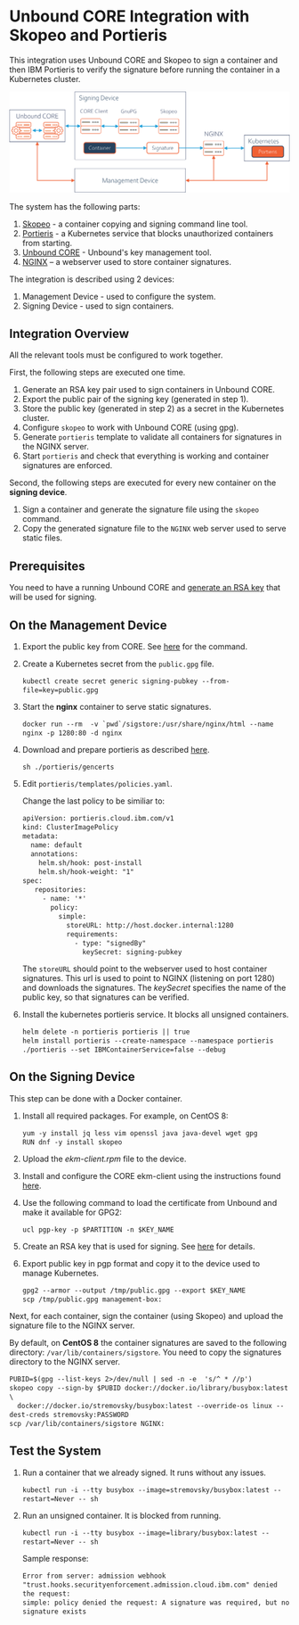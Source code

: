 # Unbound CORE Integration with Skopeo and Portieris

This integration uses Unbound CORE and Skopeo to sign a container and then IBM Portieris to verify the signature before running the container in a Kubernetes cluster.

![Skopeo Portieris System Overview](skopeo-portieris-system.png)

The system has the following parts:

1. [Skopeo](https://github.com/containers/skopeo) - a container copying and signing command line tool.
1. [Portieris](https://github.com/IBM/portieris) - a Kubernetes service that blocks unauthorized containers from starting.
1. [Unbound CORE](https://www.unboundsecurity.com/) - Unbound's key management tool.
2. [NGINX](https://www.nginx.com/) – a webserver used to store container signatures.


The integration is described using 2 devices:

1. Management Device - used to configure the system.
1. Signing Device - used to sign containers.


## Integration Overview

All the relevant tools must be configured to work together. 

First, the following steps are executed one time.
1. Generate an RSA key pair used to sign containers in Unbound CORE.
1. Export the public pair of the signing key (generated in step 1).
1. Store the public key (generated in step 2) as a secret in the Kubernetes cluster.
1. Configure ``skopeo`` to work with Unbound CORE (using gpg).
1. Generate ``portieris`` template to validate all containers for signatures in the NGINX server.
1. Start ``portieris`` and check that everything is working and container signatures are enforced.

Second, the following steps are executed for every new container on the **signing device**.
1. Sign a container and generate the signature file using the ``skopeo`` command.
1. Copy the generated signature file to the ``NGINX`` web server used to serve static files.

## Prerequisites
You need to have a running Unbound CORE and [generate an RSA key](https://www.unboundsecurity.com/docs/UKC/UKC_Interfaces/Content/Products/UKC-EKM/UKC_User_Guide/UG-If/cliKeyManagement/uclGenerate.html#h3_4) that will be used for signing.


## On the Management Device

1. Export the public key from CORE. See [here](https://www.unboundsecurity.com/docs/UKC/UKC_Interfaces/Content/Products/UKC-EKM/UKC_User_Guide/UG-If/cliKeyManagement/uclExport.html#h3_5) for the command.
1. Create a Kubernetes secret from the ```public.gpg``` file.
    ```
    kubectl create secret generic signing-pubkey --from-file=key=public.gpg
    ```

1. Start the **nginx** container to serve static signatures.
    ```
    docker run --rm  -v `pwd`/sigstore:/usr/share/nginx/html --name nginx -p 1280:80 -d nginx
    ```

1. Download and prepare portieris as described [here](https://github.com/IBM/portieris).
    ```
    sh ./portieris/gencerts
    ```

1. Edit ```portieris/templates/policies.yaml```.

    Change the last policy to be similiar to:

    ```
    apiVersion: portieris.cloud.ibm.com/v1
    kind: ClusterImagePolicy
    metadata:
      name: default
      annotations:
        helm.sh/hook: post-install
        helm.sh/hook-weight: "1"
    spec:
       repositories:
         - name: '*'
           policy:
             simple:
               storeURL: http://host.docker.internal:1280
               requirements:
                 - type: "signedBy"
                   keySecret: signing-pubkey
    ```

    The ```storeURL``` should point to the webserver used to host container signatures. 
    This url is used to point to NGINX (listening on port 1280) and downloads the signatures. 
    The *keySecret* specifies the name of the public key, so that signatures can be verified.

1. Install the kubernetes portieris service. It blocks all unsigned containers.
    ```
    helm delete -n portieris portieris || true
    helm install portieris --create-namespace --namespace portieris ./portieris --set IBMContainerService=false --debug
    ```


## On the Signing Device
This step can be done with a Docker container.

1. Install all required packages. For example, on CentOS 8:
    ```
    yum -y install jq less vim openssl java java-devel wget gpg
    RUN dnf -y install skopeo
    ```

1. Upload the *ekm-client.rpm* file to the device.

1. Install and configure the CORE ekm-client using the instructions found [here](https://www.unboundsecurity.com/docs/UKC/UKC_Installation/Content/Products/UKC-EKM/UKC_User_Guide/UG-Inst/ClientInstallation.html).
1. Use the following command to load the certificate from Unbound and make it available for GPG2:
    ```
    ucl pgp-key -p $PARTITION -n $KEY_NAME
    ```

1. Create an RSA key that is used for signing. See [here](https://www.unboundsecurity.com/docs/UKC/UKC_Interfaces/Content/Products/UKC-EKM/UKC_User_Guide/UG-If/cliKeyManagement/uclGenerate.html#h3_4) for details.
1. Export public key in pgp format and copy it to the device used to manage Kubernetes.

    ```
    gpg2 --armor --output /tmp/public.gpg --export $KEY_NAME
    scp /tmp/public.gpg management-box:
    ```

Next, for each container, sign the container (using Skopeo) and upload the signature file to the NGINX server.

By default, on **CentOS 8** the container signatures are saved to the following directory: ```/var/lib/containers/sigstore```.
You need to copy the signatures directory to the NGINX server.

```
PUBID=$(gpg --list-keys 2>/dev/null | sed -n -e  's/^ * //p')
skopeo copy --sign-by $PUBID docker://docker.io/library/busybox:latest \
  docker://docker.io/stremovsky/busybox:latest --override-os linux --dest-creds stremovsky:PASSWORD
scp /var/lib/containers/sigstore NGINX:
```


## Test the System

1. Run a container that we already signed. It runs without any issues.
    ```
    kubectl run -i --tty busybox --image=stremovsky/busybox:latest --restart=Never -- sh
    ```
1. Run an unsigned container. It is blocked from running.
    ```
    kubectl run -i --tty busybox --image=library/busybox:latest --restart=Never -- sh
    ```

    Sample response:
    ```
    Error from server: admission webhook "trust.hooks.securityenforcement.admission.cloud.ibm.com" denied the request:
    simple: policy denied the request: A signature was required, but no signature exists
    ```
    
